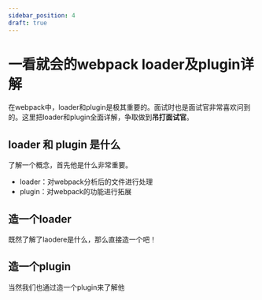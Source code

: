 ```yaml
---
sidebar_position: 4
draft: true
---
```


# 一看就会的webpack loader及plugin详解

在webpack中，loader和plugin是极其重要的。面试时也是面试官非常喜欢问到的。这里把loader和plugin全面详解，争取做到**吊打面试官**。

## loader 和 plugin 是什么

了解一个概念，首先他是什么非常重要。

* loader：对webpack分析后的文件进行处理
* plugin：对webpack的功能进行拓展

## 造一个loader

既然了解了laodere是什么，那么直接造一个吧！

## 造一个plugin

当然我们也通过造一个plugin来了解他

